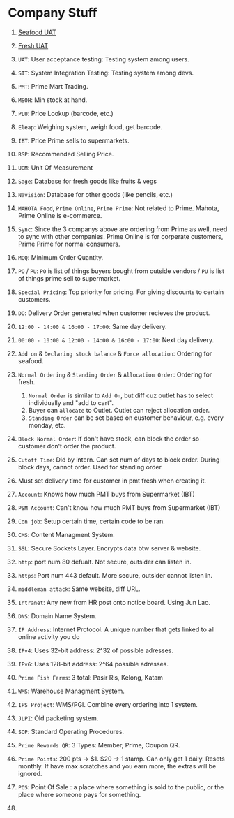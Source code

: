 # Company Stuff
1. [Seafood UAT](https://pmtfresh-uat.primesupermarket.com/login.php)
1. [Fresh UAT](https://pmtseafood-uat.primesupermarket.com/login.php)
1. `UAT`: User acceptance testing: Testing system among users.
1. `SIT`: System Integration Testing: Testing system among devs.
1. `PMT`: Prime Mart Trading.
1. `MSOH`: Min stock at hand.
1. `PLU`: Price Lookup (barcode, etc.)
1. `Eleap`: Weighing system, weigh food, get barcode.
1. `IBT`: Price Prime sells to supermarkets.
1. `RSP`: Recommended Selling Price.
1. `UOM`: Unit Of Measurement
1. `Sage`: Database for fresh goods like fruits & vegs
1. `Navision`: Database for other goods (like pencils, etc.)
1. `MAHOTA Food`, `Prime Online`, `Prime Prime`: Not related to Prime. Mahota, Prime Online is e-commerce.
1. `Sync`: Since the 3 companys above are ordering from Prime as well, need to sync with other companies. Prime Online is for corperate customers, Prime Prime for normal consumers.
1. `MOQ`: Minimum Order Quantity.
1. `PO` / `PU`: `PO` is list of things buyers bought from outside vendors / `PU` is list of things prime sell to supermarket.
1. `Special Pricing`: Top priority for pricing. For giving discounts to certain customers.
1. `DO`: Delivery Order generated when customer recieves the product.
1. `12:00 - 14:00 & 16:00 - 17:00`: Same day delivery.
1. `00:00 - 10:00 & 12:00 - 14:00 & 16:00 - 17:00`: Next day delivery.
1. `Add on` & `Declaring stock balance` & `Force allocation`: Ordering for seafood.
1. `Normal Ordering` & `Standing Order` & `Allocation Order`: Ordering for fresh.
    1. `Normal Order` is similar to `Add On`, but diff cuz outlet has to select individually and "add to cart". 
    1.  Buyer can `allocate` to Outlet. Outlet can reject allocation order. 
    1. `Standing Order` can be set based on customer behaviour, e.g. every monday, etc.
1. `Block Normal Order`: If don't have stock, can block the order so customer don't order the product.
1. `Cutoff Time`: Did by intern. Can set num of days to block order. During block days, cannot order. Used for standing order.
1. Must set delivery time for customer in pmt fresh when creating it.

1. `Account`: Knows how much PMT buys from Supermarket (IBT)
1. `PSM Account`: Can't know how much PMT buys from Supermarket (IBT)
1. `Con job`: Setup certain time, certain code to be ran.
1. `CMS`: Content Managment System.
1. `SSL`: Secure Sockets Layer. Encrypts data btw server & website.
1. `http`: port num 80 defualt. Not secure, outsider can listen in.
1. `https`: Port num 443 default. More secure, outsider cannot listen in.
1. `middleman attack`: Same website, diff URL.
1. `Intranet`: Any new from HR post onto notice board. Using Jun Lao.
1. `DNS`: Domain Name System. 
1. `IP Address`: Internet Protocol. A unique number that gets linked to all online activity you do
1. `IPv4`: Uses 32-bit address: 2^32 of possible adresses.
1. `IPv6`: Uses 128-bit address: 2^64 possible adresses.
1. `Prime Fish Farms`: 3 total: Pasir Ris, Kelong, Katam
1. `WMS`: Warehouse Managment System.
1. `IPS Project`: WMS/PGI. Combine every ordering into 1 system.
1. `JLPI`: Old packeting system.
1. `SOP`: Standard Operating Procedures.

1. `Prime Rewards QR`: 3 Types: Member, Prime, Coupon QR.
1. `Prime Points`: 200 pts -> $1. $20 -> 1 stamp. Can only get 1 daily. Resets monthly. If have max scratches and you earn more, the extras will be ignored.
1. `POS`: Point Of Sale : a place where something is sold to the public, or the place where someone pays for something.
1. 